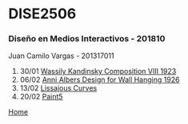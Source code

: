 # DISE2506
### Diseño en Medios Interactivos - 201810
Juan Camilo Vargas - 201317011

1. 30/01 [Wassily Kandinsky Composition VIII 1923](01)
2. 06/02 [Anni Albers Design for Wall Hanging 1926](02)
3. 13/02 [Lissajous Curves](03)
4. 20/02 [Paint5](04)

[Home](https://jcvargas10.github.io/mediosInteractivos)
